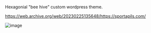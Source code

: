 Hexagonial "bee hive" custom wordpress theme.

https://web.archive.org/web/20230225135648/https://sportapils.com/


![image](https://github.com/user-attachments/assets/92a6c952-c5f6-47dd-9762-2a11281ec4ba)
